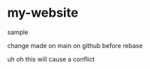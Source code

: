 # my-website

sample

change made on main on github before rebase

uh oh this will cause a conflict
